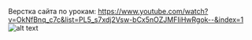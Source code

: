 Верстка сайта по урокам: https://www.youtube.com/watch?v=OkNfBnq_c7c&list=PL5_s7xdj2Vsw-bCx5nOZJMFIiHwRgok--&index=1
![alt text](https://github.com/lMilVl/website-course-from-channel-steptoweb-/blob/3b78026f4f20382d49863da4821b20339e01f332/result.png)
